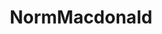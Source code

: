---
title: NormMacdonald
crosslinks:
- opieandanthony
- cockcutters
- howardstern
- IAmA
- norm
- fredstoller
- AskReddit
- gifs
- nyc
- videos
- todayilearned
- Zevon
- Tinder
- politics
- relationships
- unintentionalASMR
- AppIdeas
- ToolBand
---